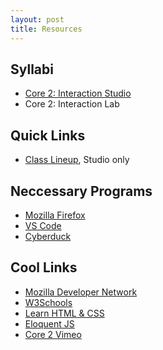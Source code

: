 ```yaml
---
layout: post
title: Resources
---
```


## Syllabi
- [Core 2: Interaction Studio](https://docs.google.com/document/d/1uSgmvAGwzk8EYUbHQHOVSNhdZ7VOn7vngCplt9J2pqA)
- Core 2: Interaction Lab

## Quick Links
- [Class Lineup](https://docs.google.com/document/d/1mC-NGmhZ_U7QS5CP1p7_hDiZ1N5kAbK21VtIVVQk8JE), Studio only

## Neccessary Programs
- [Mozilla Firefox](https://www.mozilla.org/en-US/firefox/)
- [VS Code](https://code.visualstudio.com/)
- [Cyberduck](https://cyberduck.io/)

## Cool Links
- [Mozilla Developer Network](https://developer.mozilla.org/en-US/)
- [W3Schools](https://www.w3schools.com/)
- [Learn HTML & CSS](http://learn.shayhowe.com/)  
- [Eloquent JS](http://eloquentjavascript.net/) 
- [Core 2 Vimeo](https://vimeo.com/user/11664633/folder/3213480) 


